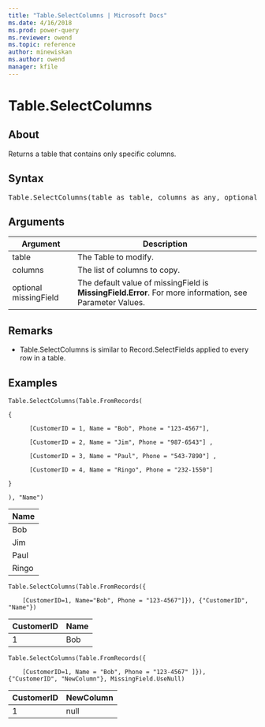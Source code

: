 ```yaml
---
title: "Table.SelectColumns | Microsoft Docs"
ms.date: 4/16/2018
ms.prod: power-query
ms.reviewer: owend
ms.topic: reference
author: minewiskan
ms.author: owend
manager: kfile
---
```

# Table.SelectColumns

  
## About  
Returns a table that contains only specific columns.  
  
## Syntax

<pre>
Table.SelectColumns(table as table, columns as any, optional missingField as any) as table  
</pre>
  
## Arguments  
  
|Argument|Description|  
|------------|---------------|  
|table|The Table to modify.|  
|columns|The list of columns to copy.|  
|optional missingField|The default value of missingField is **MissingField.Error**. For more information, see Parameter Values.|  
  
## <a name="__toc360789584"></a>Remarks  
  
-   Table.SelectColumns is similar to Record.SelectFields applied to every row in a table.  
  
## Examples  

```powerquery-m
Table.SelectColumns(Table.FromRecords(  
  
{  
  
      [CustomerID = 1, Name = "Bob", Phone = "123-4567"],  
  
      [CustomerID = 2, Name = "Jim", Phone = "987-6543"] ,  
  
      [CustomerID = 3, Name = "Paul", Phone = "543-7890"] ,  
  
      [CustomerID = 4, Name = "Ringo", Phone = "232-1550"]  
  
}  
  
), "Name")  
```  
  
|Name|  
|--------|  
|Bob|  
|Jim|  
|Paul|  
|Ringo|  
  
```  
Table.SelectColumns(Table.FromRecords({  
  
    [CustomerID=1, Name="Bob", Phone = "123-4567"]}), {"CustomerID", "Name"})  
```  
  
|CustomerID|Name|  
|--------------|--------|  
|1|Bob|  
  
```  
Table.SelectColumns(Table.FromRecords({  
  
    [CustomerID=1, Name = "Bob", Phone = "123-4567" ]}), {"CustomerID", "NewColumn"}, MissingField.UseNull)  
```  
  
|CustomerID|NewColumn|  
|--------------|-------------|  
|1|null|  
  
